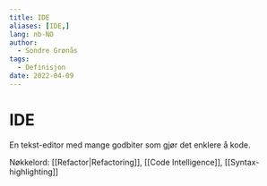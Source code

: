 ```yaml
---
title: IDE
aliases: [IDE,]
lang: nb-NO
author:
  - Sondre Grønås
tags:
  - Definisjon
date: 2022-04-09
---
```

# IDE
En tekst-editor med mange godbiter som gjør det enklere å kode.

Nøkkelord: [[Refactor|Refactoring]], [[Code Intelligence]], [[Syntax-highlighting]]